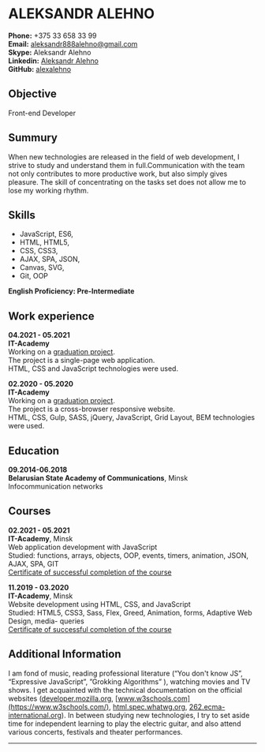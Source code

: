 # ALEKSANDR ALEHNO

**Phone:** +375 33 658 33 99  
**Email:** aleksandr888alehno@gmail.com  
**Skype:** Aleksandr Alehno  
**Linkedin:** [Aleksandr Alehno](https://www.linkedin.com/in/aleksandr-alehno-889bb0213/)  
**GitHub:** [alexalehno](https://github.com/alexalehno)

## Objective

Front-end Developer

## Summury

When new technologies are released in the field of web development, I strive to study and understand them in full.Communication with the team not only contributes to more productive work, but also simply gives pleasure.
The skill of concentrating on the tasks set does not allow me to lose my working rhythm.

## Skills

- JavaScript, ES6,
- HTML, HTML5,
- CSS, CSS3,
- AJAX, SPA, JSON,
- Canvas, SVG,
- Git, OOP

**English Proficiency: Pre-Intermediate**

## Work experience

**04.2021 - 05.2021**  
**IT-Academy**  
Working on a [graduation project](https://alexalehno.github.io/Aleksandr_Alehno/project/).  
The project is a single-page web application.  
HTML, CSS and JavaScript technologies were used.

**02.2020 - 05.2020**  
**IT-Academy**  
Working on a [graduation project](https://alexalehno.github.io/boostfolia/src/).  
The project is a cross-browser responsive website.  
HTML, CSS, Gulp, SASS, jQuery, JavaScript, Grid Layout, BEM technologies were used.

## Education

**09.2014-06.2018**  
**Belarusian State Academy of Communications**, Minsk  
Infocommunication networks

## Courses

**02.2021 - 05.2021**  
**IT-Academy**, Minsk  
Web application development with JavaScript  
Studied: functions, arrays, objects, OOP, events, timers, animation, JSON, AJAX, SPA, GIT  
[Certificate of successful completion of the course](https://alexalehno.github.io/Aleksandr_Alehno/certificate/certificate.html)

**11.2019 - 03.2020**  
**IT-Academy**, Minsk  
Website development using HTML, CSS, and JavaScript  
Studied: HTML5, CSS3, Sass, Flex, Greed, Animation, forms, Adaptive Web Design, media- queries  
[Certificate of successful completion of the course](https://alexalehno.github.io/Aleksandr_Alehno/certificate_HTML_CSS_JS/certificate_HTML_CSS_JS.html)

## Additional Information

I am fond of music, reading professional literature (“You don't know JS”, “Expressive JavaScript”, ”Grokking Algorithms” ), watching movies and TV shows. I get acquainted with the technical documentation on the official websites ([developer.mozilla.org](https://developer.mozilla.org/en-US/), [www.w3schools.com](https://www.w3schools.com/), [html.spec.whatwg.org](https://html.spec.whatwg.org/), [262.ecma-international.org](https://262.ecma-international.org/)). In between studying new technologies, I try to set aside time for independent learning to play the electric guitar, and also attend various concerts, festivals and theater performances.

---

